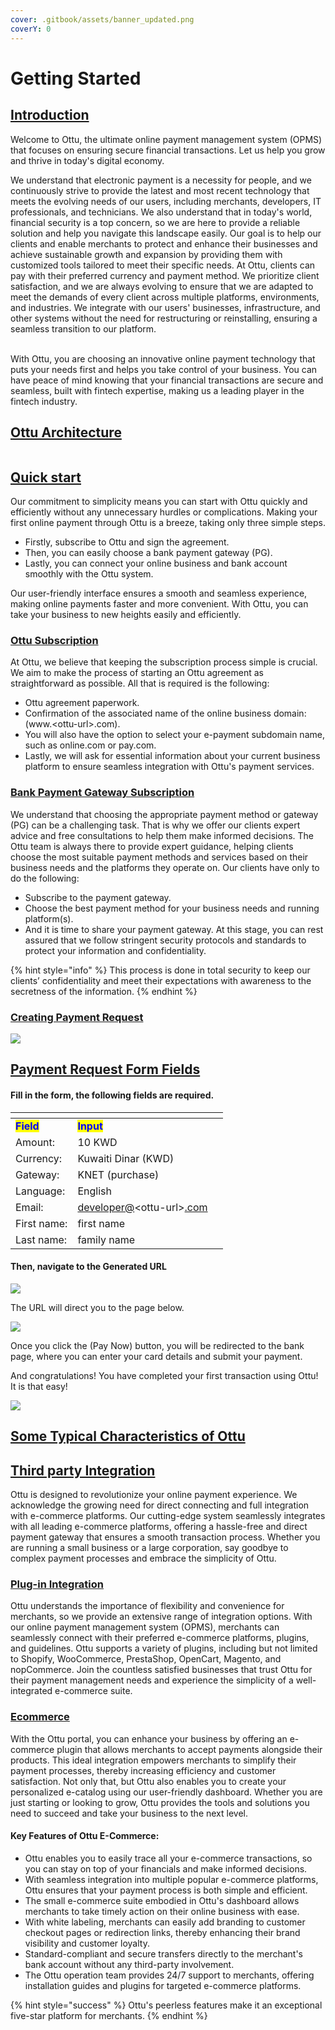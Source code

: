 ```yaml
---
cover: .gitbook/assets/banner_updated.png
coverY: 0
---
```


# Getting Started

## [Introduction](./#introduction)

Welcome to Ottu, the ultimate online payment management system (OPMS) that focuses on ensuring secure financial transactions. Let us help you grow and thrive in today's digital economy.

We understand that electronic payment is a necessity for people, and we continuously strive to provide the latest and most recent technology that meets the evolving needs of our users, including merchants, developers, IT professionals, and technicians. We also understand that in today's world, financial security is a top concern, so we are here to provide a reliable solution and help you navigate this landscape easily. Our goal is to help our clients and enable merchants to protect and enhance their businesses and achieve sustainable growth and expansion by providing them with customized tools tailored to meet their specific needs. At Ottu, clients can pay with their preferred currency and payment method. We prioritize client satisfaction, and we are always evolving to ensure that we are adapted to meet the demands of every client across multiple platforms, environments, and industries. We integrate with our users' businesses, infrastructure, and other systems without the need for restructuring or reinstalling, ensuring a seamless transition to our platform.

\
With Ottu, you are choosing an innovative online payment technology that puts your needs first and helps you take control of your business. You can have peace of mind knowing that your financial transactions are secure and seamless, built with fintech expertise, making us a leading player in the fintech industry.

## [Ottu Architecture](./#ottu-architecture)

<figure><img src=".gitbook/assets/Architecture (1).png" alt=""><figcaption></figcaption></figure>

## [Quick start](./#quick-start)

Our commitment to simplicity means you can start with Ottu quickly and efficiently without any unnecessary hurdles or complications. Making your first online payment through Ottu is a breeze, taking only three simple steps.

* Firstly, subscribe to Ottu and sign the agreement.
* Then, you can easily choose a bank payment gateway (PG).
* Lastly, you can connect your online business and bank account smoothly with the Ottu system.

Our user-friendly interface ensures a smooth and seamless experience, making online payments faster and more convenient. With Ottu, you can take your business to new heights easily and efficiently.

### [Ottu Subscription](./#ottu-subscription)

At Ottu, we believe that keeping the subscription process simple is crucial. We aim to make the process of starting an Ottu agreement as straightforward as possible. All that is required is the following:

* Ottu agreement paperwork.
* Confirmation of the associated name of the online business domain: (www.\<ottu-url>.com).
* You will also have the option to select your e-payment subdomain name, such as online.com or pay.com.
* Lastly, we will ask for essential information about your current business platform to ensure seamless integration with Ottu's payment services.

### [Bank Payment Gateway Subscription](./#bank-payment-gateway-subscription)

We understand that choosing the appropriate payment method or gateway (PG) can be a challenging task. That is why we offer our clients expert advice and free consultations to help them make informed decisions. The Ottu team is always there to provide expert guidance, helping clients choose the most suitable payment methods and services based on their business needs and the platforms they operate on. Our clients have only to do the following:

* Subscribe to the payment gateway.
* Choose the best payment method for your business needs and running platform(s).
* And it is time to share your payment gateway. At this stage, you can rest assured that we follow stringent security protocols and standards to protect your information and confidentiality.

{% hint style="info" %}
This process is done in total security to keep our clients’ confidentiality and meet their expectations with awareness to the secretness of the information.
{% endhint %}

### [Creating Payment Request](./#creating-payment-request)

![](<.gitbook/assets/Creating PaymentRequest.gif>)

## [Payment Request Form Fields](./#payment-request-form-fields)

#### Fill in the form, the following fields are required.

<table data-header-hidden><thead><tr><th></th><th></th><th data-hidden></th></tr></thead><tbody><tr><td><mark style="color:blue;"><strong>Field</strong></mark></td><td><mark style="color:blue;"><strong>Input</strong></mark></td><td></td></tr><tr><td>Amount:</td><td>10 KWD</td><td></td></tr><tr><td>Currency:</td><td>Kuwaiti Dinar (KWD)</td><td></td></tr><tr><td>Gateway:</td><td>KNET (purchase)</td><td></td></tr><tr><td>Language:</td><td>English</td><td></td></tr><tr><td>Email:</td><td><a href="mailto:developer@ottu-client.com">developer@</a>&#x3C;ottu-url><a href="mailto:developer@ottu-client.com">.com</a></td><td></td></tr><tr><td>First name:</td><td>first name</td><td></td></tr><tr><td>Last name:</td><td>family name</td><td></td></tr></tbody></table>

#### Then, navigate to the Generated URL

![](<.gitbook/assets/Generated (2).gif>)

The URL will direct you to the page below.

![](<.gitbook/assets/Checkout (2).png>)

Once you click the (Pay Now) button, you will be redirected to the bank page, where you can enter your card details and submit your payment.

And congratulations! You have completed your first transaction using Ottu! It is that easy!

![](<.gitbook/assets/Checkout Done (1).png>)

## [Some Typical Characteristics of Ottu](./#some-typical-characteristics-of-ottu)

## [Third party Integration](./#third-party-integration)

Ottu is designed to revolutionize your online payment experience. We acknowledge the growing need for direct connecting and full integration with e-commerce platforms. Our cutting-edge system seamlessly integrates with all leading e-commerce platforms, offering a hassle-free and direct payment gateway that ensures a smooth transaction process. Whether you are running a small business or a large corporation, say goodbye to complex payment processes and embrace the simplicity of Ottu.

### [Plug-in Integration](./#plug-in-integration)

Ottu understands the importance of flexibility and convenience for merchants, so we provide an extensive range of integration options. With our online payment management system (OPMS), merchants can seamlessly connect with their preferred e-commerce platforms, plugins, and guidelines. Ottu supports a variety of plugins, including but not limited to Shopify, WooCommerce, PrestaShop, OpenCart, Magento, and nopCommerce. Join the countless satisfied businesses that trust Ottu for their payment management needs and experience the simplicity of a well-integrated e-commerce suite.

### [Ecommerce](./#ecommerce)

With the Ottu portal, you can enhance your business by offering an e-commerce plugin that allows merchants to accept payments alongside their products. This ideal integration empowers merchants to simplify their payment processes, thereby increasing efficiency and customer satisfaction. Not only that, but Ottu also enables you to create your personalized e-catalog using our user-friendly dashboard. Whether you are just starting or looking to grow, Ottu provides the tools and solutions you need to succeed and take your business to the next level.

#### Key Features of Ottu E-Commerce:

* Ottu enables you to easily trace all your e-commerce transactions, so you can stay on top of your financials and make informed decisions.
* With seamless integration into multiple popular e-commerce platforms, Ottu ensures that your payment process is both simple and efficient.
* The small e-commerce suite embodied in Ottu's dashboard allows merchants to take timely action on their online business with ease.
* With white labeling, merchants can easily add branding to customer checkout pages or redirection links, thereby enhancing their brand visibility and customer loyalty.
* Standard-compliant and secure transfers directly to the merchant's bank account without any third-party involvement.
* The Ottu operation team provides 24/7 support to merchants, offering installation guides and plugins for targeted e-commerce platforms.

{% hint style="success" %}
Ottu's peerless features make it an exceptional five-star platform for merchants.
{% endhint %}
